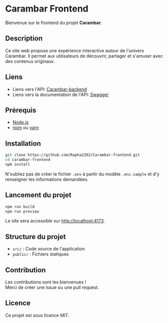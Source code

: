 # Carambar Frontend

Bienvenue sur le frontend du projet **Carambar**.

## Description

Ce site web propose une expérience interactive autour de l'univers Carambar. Il permet aux utilisateurs de découvrir, partager et s'amuser avec des contenus originaux.

## Liens

- Liens vers l'API: [Carambar-backend](https://github.com/Rapha2202/Carambar-backend)
- Liens vers la documentation de l'API: [Swagger](https://carambar-backend-en2v.onrender.com/api-docs)

## Prérequis

- [Node.js](https://nodejs.org/)
- [npm](https://www.npmjs.com/) ou [yarn](https://yarnpkg.com/)

## Installation

```bash
git clone https://github.com/Rapha2202/Carambar-frontend.git
cd carambar-frontend
npm install
```

N'oubliez pas de créer le fichier `.env` à partir du modèle `.env.sample` et d'y renseigner les informations demandées.

## Lancement du projet

```bash
npm run build
npm run preview
```

Le site sera accessible sur [http://localhost:4173](http://localhost:4173).

## Structure du projet

- `src/` : Code source de l'application
- `public/` : Fichiers statiques

## Contribution

Les contributions sont les bienvenues !  
Merci de créer une issue ou une pull request.

## Licence

Ce projet est sous licence MIT.
